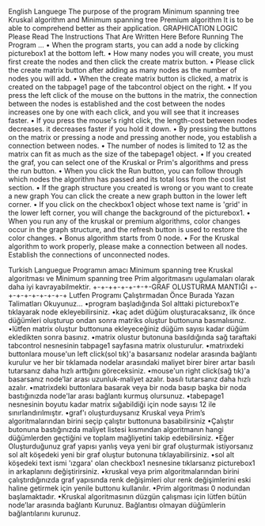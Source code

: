 English Languege
The purpose of the program
Minimum spanning tree Kruskal algorithm and Minimum spanning tree Premium algorithm It is to be able to comprehend better as their application.
GRAPHICATION LOGIC
Please Read The Instructions That Are Written Here Before Running The Program ...
• When the program starts, you can add a node by clicking picturebox1 at the bottom left.
• How many nodes you will create, you must first create the nodes and then click the create matrix button.
• Please click the create matrix button after adding as many nodes as the number of nodes you will add.
• When the create matrix button is clicked, a matrix is created on the tabpage1 page of the tabcontrol object on the right.
• If you press the left click of the mouse on the buttons in the matrix, the connection between the nodes
is established and the cost between the nodes increases one by one with each click, and you will see that it increases faster.
• If you press the mouse's right click, the length-cost between nodes decreases. it decreases faster if you hold it down.
• By pressing the buttons on the matrix or pressing a node and pressing another node, you establish a connection between nodes.
• The number of nodes is limited to 12 as the matrix can fit as much as the size of the tabepage1 object.
• If you created the graf, you can select one of the Kruskal or Prim's algorithms and press the run button.
• When you click the Run button, you can follow through which nodes the algorithm has passed and its total loss from the cost list section.
• If the graph structure you created is wrong or you want to create a new graph
  You can click the create a new graph button in the lower left corner.
• If you click on the checkbox1 object whose text name is 'grid' in the lower left corner, you will change the background of the picturebox1.
• When you run any of the kruskal or premium algorithms, color changes occur in the graph structure, and the refresh button is used to restore the color changes.
• Bonus algorithm starts from 0 node.
• For the Kruskal algorithm to work properly, please make a connection between all nodes. Establish the connections of unconnected nodes.


Turkish Languegue
Programın amacı
Minimum spanning tree Kruskal algoritması ve Minimum spanning tree Prim    algoritmasını 
ugulamaları olarak daha iyi kavrayabilmektir.
+-+-++-+-+-+-+-GRAF OLUSTURMA MANTIĞI +-+-+-+-+-+-+-+-+
Lutfen Programı Çalıştırmadan Önce Burada Yazan Talimatları Okuyunuz...
•program başladığında Sol alttaki picturebox1'e tıklayarak node ekleyebilirsiniz.
•kaç adet düğüm oluşturacaksanız, ilk önce düğümleri oluşturup ondan sonra matriks oluştur buttonuna basmalısınız.                                                     
•lütfen matrix oluştur buttonuna ekleyeceğiniz düğüm sayısı kadar düğüm ekledikten sonra basınız.
•matrix olustur butonuna basıldığında sağ taraftaki tabcontrol nesnesinin tabpage1 sayfasına matrix olusturulur.
•matrixdeki buttonlara mouse'un left click(sol tık)'a basarsanız nodelar arasında bağlantı kurulur ve her bir tıklamada nodelar arasındaki maliyet birer birer artar basılı tutarsanız daha hızlı arttığını göreceksiniz.
•mouse'un right click(sağ tık)'a basarsanız node’lar arası uzunluk-maliyet  azalır. basılı tutarsanız daha hızlı azalır.
•matrixdeki buttonlara basarak veya bir noda basıp başka bir noda bastığınızda node'lar arası bağlantı kurmuş olursunuz.
•tabepage1 nesnesinin boyutu kadar matrix sığabildiği için node sayısı 12 ile sınırlandırılmıştır.
•graf'ı oluşturduysanız Kruskal veya Prim’s algoritmalarından birini seçip çalıştır buttonuna basabilirsiniz 
•Çalıştır butonuna bastığınızda maliyet listesi kısmından algoritmanın hangi düğümlerden geçtiğini ve toplam mağliyetini takip edebilirsiniz.
•Eğer Oluşturduğunuz graf yapısı yanlış veya yeni bir graf oluşturmak istiyorsanız sol alt köşedeki yeni bir graf oluştur butonuna tıklayabilirsiniz.
•sol alt köşedeki text ismi 'ızgara' olan checkbox1 nesnesine tıklarsanız picturebox1 in arkaplanını değiştirirsiniz.
•kruskal veya prim algoritmalarından birini çalıştırdığınızda graf yapısında renk değişimleri olur renk değişimlerini eski haline getirmek için yenile buttonu kullanılır. 
•Prim algoritması 0 nodundan başlamaktadır.
•Kruskal algoritmasının düzgün çalışması için lütfen bütün node’lar arasında bağlantı Kurunuz. Bağlantısı olmayan düğümlerin bağlantılarını kurunuz.
